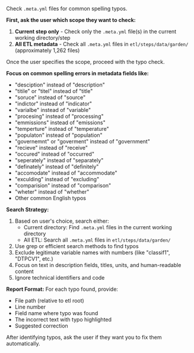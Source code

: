 Check `.meta.yml` files for common spelling typos.

**First, ask the user which scope they want to check:**
1. **Current step only** - Check only the `.meta.yml` file(s) in the current working directory/step
2. **All ETL metadata** - Check all `.meta.yml` files in `etl/steps/data/garden/` (approximately 1,262 files)

Once the user specifies the scope, proceed with the typo check.

**Focus on common spelling errors in metadata fields like:**
- "desciption" instead of "description"
- "titile" or "titel" instead of "title"
- "soruce" instead of "source"
- "indictor" instead of "indicator"
- "varialbe" instead of "variable"
- "procesing" instead of "processing"
- "emmissions" instead of "emissions"
- "temperture" instead of "temperature"
- "populaton" instead of "population"
- "governemnt" or "goverment" instead of "government"
- "recieve" instead of "receive"
- "occured" instead of "occurred"
- "seperately" instead of "separately"
- "definately" instead of "definitely"
- "accomodate" instead of "accommodate"
- "exculding" instead of "excluding"
- "comparision" instead of "comparison"
- "wheter" instead of "whether"
- Other common English typos

**Search Strategy:**
1. Based on user's choice, search either:
   - Current directory: Find `.meta.yml` files in the current working directory
   - All ETL: Search all `.meta.yml` files in `etl/steps/data/garden/`
2. Use grep or efficient search methods to find typos
3. Exclude legitimate variable names with numbers (like "classif1", "DTPCV1", etc.)
4. Focus on text in description fields, titles, units, and human-readable content
5. Ignore technical identifiers and code

**Report Format:**
For each typo found, provide:
- File path (relative to etl root)
- Line number
- Field name where typo was found
- The incorrect text with typo highlighted
- Suggested correction

After identifying typos, ask the user if they want you to fix them automatically.
